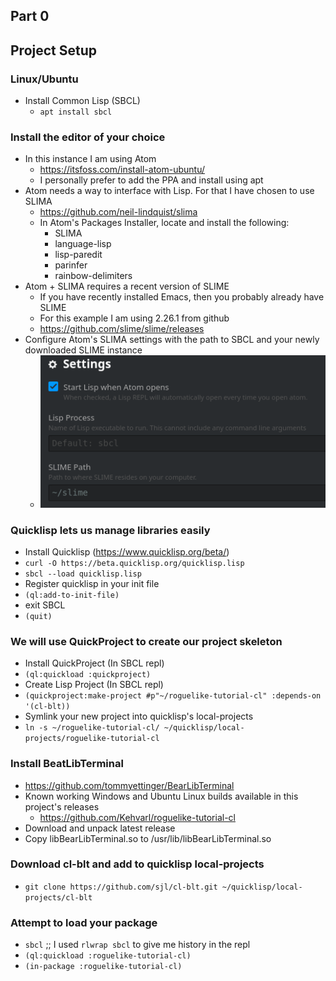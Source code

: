 ## Part 0
## Project Setup
### Linux/Ubuntu
* Install Common Lisp (SBCL)
  * `apt install sbcl`

### Install the editor of your choice
  * In this instance I am using Atom
    * https://itsfoss.com/install-atom-ubuntu/
    * I personally prefer to add the PPA and install using apt
  * Atom needs a way to interface with Lisp.  For that I have chosen to use SLIMA
    * https://github.com/neil-lindquist/slima
    * In Atom's Packages Installer, locate and install the following:
      * SLIMA
      * language-lisp
      * lisp-paredit
      * parinfer
      * rainbow-delimiters
  * Atom + SLIMA requires a recent version of SLIME
    * If you have recently installed Emacs, then you probably already have SLIME
    * For this example I am using 2.26.1 from github
    * https://github.com/slime/slime/releases
  * Configure Atom's SLIMA settings with the path to SBCL and your newly downloaded SLIME instance
    * ![SLIMA Settings](./screenshots/part-0-slima-settings.png "SLIMA Settings")

### Quicklisp lets us manage libraries easily
  * Install Quicklisp (https://www.quicklisp.org/beta/)
  * `curl -O https://beta.quicklisp.org/quicklisp.lisp`
  * `sbcl --load quicklisp.lisp`
  * Register quicklisp in your init file
  * `(ql:add-to-init-file)`
  * exit SBCL
  * `(quit)`

### We will use QuickProject to create our project skeleton
  * Install QuickProject (In SBCL repl)
  * `(ql:quickload :quickproject)`
  * Create Lisp Project (In SBCL repl)
  * `(quickproject:make-project #p"~/roguelike-tutorial-cl" :depends-on '(cl-blt))`
  * Symlink your new project into quicklisp's local-projects
  * `ln -s ~/roguelike-tutorial-cl/ ~/quicklisp/local-projects/roguelike-tutorial-cl`

### Install BeatLibTerminal
  * https://github.com/tommyettinger/BearLibTerminal
  * Known working Windows and Ubuntu Linux builds available in this project's releases
    * https://github.com/Kehvarl/roguelike-tutorial-cl
  * Download and unpack latest release
  * Copy libBearLibTerminal.so to /usr/lib/libBearLibTerminal.so

### Download cl-blt and add to quicklisp local-projects
  * `git clone https://github.com/sjl/cl-blt.git ~/quicklisp/local-projects/cl-blt`

### Attempt to load your package
  * `sbcl` ;; I used `rlwrap sbcl` to give me history in the repl
  * `(ql:quickload :roguelike-tutorial-cl)`
  * `(in-package :roguelike-tutorial-cl)`
